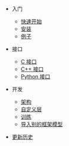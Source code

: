 * 入门

  * [快速开始](/zh-cn/quickstart.md)
  * [安装](/zh-cn/installation.md)
  * [例子](/zh-cn/example.md)

* 接口

  * [C 接口](/zh-cn/c.md)
  * [C++ 接口](/zh-cn/cpp.md)
  * [Python 接口](/zh-cn/python.md)

* 开发

  * [架构](/zh-cn/architecture.md)
  * [自定义层](/zh-cn/layer.md)
  * [训练](/zh-cn/train.md)
  * [导入别的框架模型](/zh-cn/import.md)

* [更新历史](/zh-cn/changelog.md)
